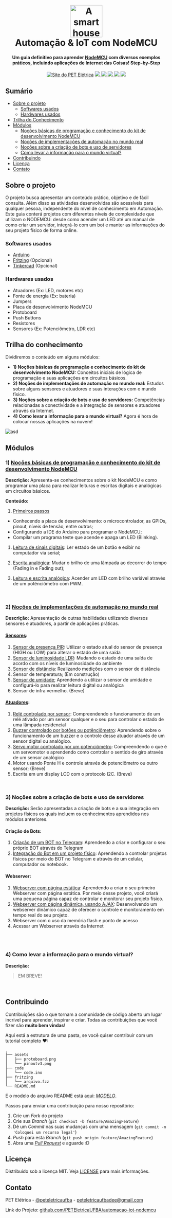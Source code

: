 <h1 align="center">
  <br>
  <a href="#"><img src="assets/automation.png" alt="A smart house logo" width="100"></a>
  <br>
  Automação & IoT com NodeMCU
  <br>
</h1>

<h4 align="center">Um guia definitivo para aprender <a href="https://www.nodemcu.com/index_en.html" target="_blank">NodeMCU</a> com diversos exemplos práticos, incluindo aplicações de Internet das Coisas! Step-by-Step</h4>

<p align="center">
  <a href="http://www.peteletrica.eng.ufba.br/2017/" target="_blank"><img src="https://badgen.net/badge/icon/PET Elétrica/blue?icon=bitcoin-lightning&label" alt="Site do PET Elétrica"></a>
  <a href="https://app.codacy.com/gh/PETEletricaUFBA/IoT?utm_source=github.com&utm_medium=referral&utm_content=PETEletricaUFBA/IoT&utm_campaign=Badge_Grade_Dashboard" target="_blank">
    <img src="https://badgen.net/codacy/grade/a1b5adec51bb42ef90d079504bba374d">
  </a>
  <a href="https://github.com/PETEletricaUFBA/IoT/commits/" target="_blank">
    <img src="https://badgen.net/github/commits/PETEletricaUFBA/IoT">
  </a>
  <a href="https://github.com/PETEletricaUFBA/IoT/graphs/contributors" target="_blank">
    <img src="https://badgen.net/github/contributors/PETEletricaUFBA/IoT">
  </a>
  <a href="https://github.com/PETEletricaUFBA/IoT/blob/master/LICENSE">
    <img src="https://badgen.net/badge/license/MIT/red">
  </a>
  <img src="https://badgen.net/github/last-commit/PETEletricaUFBA/IoT">
</p>

<!-- Menu Principal -->
<!--
<p align="center">
  <a href="#sobre-o-projeto">Sobre o projeto</a> •
  <a href="#trilha-do-conhecimento">Conteúdo</a> •
  <a href="#contribuindo">Contribuir</a> •
  <a href="#licença">Licença</a> •
  <a href="#contato">Contato</a>
</p>
-->

## Sumário

* [Sobre o projeto](#sobre-o-projeto)
  * [Softwares usados](#softwares-usados)
  * [Hardwares usados](#hardwares-usados)
* [Trilha do Conhecimento](#trilha-do-conhecimento)
* [Módulos](#módulos)
  * [Noções básicas de programação e conhecimento do kit de desenvolvimento NodeMCU](#1-noções-básicas-de-programação-e-conhecimento-do-kit-de-desenvolvimento-nodemcu)
  * [Noções de implementações de automação no mundo real](#2-noções-de-implementações-de-automação-no-mundo-real)
  * [Noções sobre a criação de bots e uso de servidores](#3-noções-sobre-a-criação-de-bots-e-uso-de-servidores)
  * [Como levar a informação para o mundo virtual?](#4-como-levar-a-informação-para-o-mundo-virtual)
* [Contribuindo](#contribuindo)
* [Licença](#licença)
* [Contato](#contato)

## Sobre o projeto

O projeto busca apresentar um conteúdo prático, objetivo e de fácil consulta. Além disso as atividades desenvolvidas são acessíveis para qualquer pessoa, independente do nível de conhecimento em Automação.
Este guia conterá projetos com diferentes níveis de complexidade que utilizam o NODEMCU: desde como acender um LED até um manual de como criar um servidor, integrá-lo com um bot e manter as informações do seu projeto físico de forma online.

### Softwares usados

* [Arduino](https://www.arduino.cc/en/Main/Software)
* [Fritzing](https://fritzing.org/download/) (Opcional)
* [Tinkercad](https://www.tinkercad.com/) (Opcional)

### Hardwares usados

* Atuadores (Ex: LED, motores etc)
* Fonte de energia (Ex: bateria)
* Jumpers
* Placa de desenvolvimento NodeMCU
* Protoboard
* Push Buttons
* Resistores
* Sensores (Ex: Potenciômetro, LDR etc)

## Trilha do conhecimento

Dividiremos o conteúdo em alguns módulos:

* **1) Noções básicas de programação e conhecimento do kit de desenvolvimento NodeMCU:** Conceitos iniciais de lógica de programação e suas aplicações em circuitos básicos.
* **2) Noções de implementações de automação no mundo real:** Estudos sobre alguns sensores e atuadores e suas interações com o mundo físico.
* **3) Noções sobre a criação de bots e uso de servidores:** Competências relacionadas a conectividade e a integração de sensores e atuadores através da Internet.
* **4) Como levar a informação para o mundo virtual?** Agora é hora de colocar nossas aplicações na nuvem!

![asd](assets/trilha.png)

## Módulos

### 1) [Noções básicas de programação e conhecimento do kit de desenvolvimento NodeMCU](https://github.com/PETEletricaUFBA/automacao-iot-nodemcu/tree/master/M%C3%B3dulo%201)

**Descrição:** Apresenta-se conhecimentos sobre o kit NodeMCU e como programar uma placa para realizar leituras e escritas digitais e analógicas em circuitos básicos.

**Conteúdo:**

1. [Primeiros passos](https://github.com/PETEletricaUFBA/automacao-iot-nodemcu/tree/master/M%C3%B3dulo%201/1.%20Primeiros%20passos)

* Conhecendo a placa de desenvolvimento: o microcontrolador, as GPIOs, pinout, níveis de tensão, entre outros;
* Configurando a IDE do Arduino para programar o NodeMCU;
* Compilar um programa teste que acende e apaga um LED (Blinking).

1. [Leitura de sinais digitais](https://github.com/PETEletricaUFBA/automacao-iot-nodemcu/tree/master/M%C3%B3dulo%201/2.%20Leitura%20de%20sinais%20digitais): Ler estado de um botão e exibir no computador via serial;

1. [Escrita analógica](https://github.com/PETEletricaUFBA/automacao-iot-nodemcu/tree/master/M%C3%B3dulo%201/3.%20Escrita%20anal%C3%B3gica): Mudar o brilho de uma lâmpada ao decorrer do tempo (Fading in e Fading out);

1. [Leitura e escrita analógica](https://github.com/PETEletricaUFBA/automacao-iot-nodemcu/tree/master/M%C3%B3dulo%201/4.%20Leitura%20e%20escrita%20anal%C3%B3gica): Acender um LED com brilho variável através de um potênciômetro com PWM.

<br/>

### 2) [Noções de implementações de automação no mundo real](https://github.com/PETEletricaUFBA/automacao-iot-nodemcu/tree/master/M%C3%B3dulo%202)

**Descrição:** Apresentação de outras habilidades utilizando diversos sensores e atuadores, a partir de aplicações práticas.

#### **[Sensores](https://github.com/PETEletricaUFBA/automacao-iot-nodemcu/tree/master/M%C3%B3dulo%202/Sensores):**

1. [Sensor de presença PIR](https://github.com/PETEletricaUFBA/automacao-iot-nodemcu/tree/master/M%C3%B3dulo%202/Sensores/1.%20Sensor%20de%20presen%C3%A7a%20PIR): Utilizar o estado atual do sensor de presença (HIGH ou LOW) para alterar o estado de uma saída
1. [Sensor de luminosidade LDR](https://github.com/PETEletricaUFBA/automacao-iot-nodemcu/tree/master/M%C3%B3dulo%202/Sensores/2.%20Sensor%20de%20luminosidade%20LDR): Mudando o estado de uma saída de acordo com os níveis de luminosidade do ambiente
1. [Sensor de distância](https://github.com/PETEletricaUFBA/automacao-iot-nodemcu/tree/master/M%C3%B3dulo%202/Sensores/3.%20Sensor%20de%20dist%C3%A2ncia): Realizando medições com o sensor de distância
1. Sensor de temperatura; (Em construção)  
1. [Sensor de umidade](https://github.com/PETEletricaUFBA/automacao-iot-nodemcu/tree/master/M%C3%B3dulo%202/Sensores/5.%20Sensor%20de%20umidade); Aprendendo a utilizar o sensor de umidade e configurá-lo para realizar leitura digital ou analógica
1. Sensor de infra vermelho. (Breve)

#### **[Atuadores](https://github.com/PETEletricaUFBA/automacao-iot-nodemcu/tree/master/M%C3%B3dulo%202/Atuadores):**

1. [Relé controlado por sensor](https://github.com/PETEletricaUFBA/automacao-iot-nodemcu/tree/master/M%C3%B3dulo%202/Atuadores/1.%20Rel%C3%A9%20controlado%20por%20sensor): Compreendendo o funcionamento de um relé ativado por um sensor qualquer e o seu para controlar o estado de uma lâmpada residencial
1. [Buzzer controlado por botões ou potênciômetro](https://github.com/PETEletricaUFBA/automacao-iot-nodemcu/tree/master/M%C3%B3dulo%202/Atuadores/2.%20Buzzer%20controlado%20por%20bot%C3%B5es%20e%20pot%C3%AAnci%C3%AAmtro): Aprendendo sobre o funcionamento de um buzzer e o controle desse atuador através de um sensor digital ou analógico.
1. [Servo motor controlado por um potenciômetro](https://github.com/PETEletricaUFBA/automacao-iot-nodemcu/tree/master/M%C3%B3dulo%202/Atuadores/3.%20Servo%20motor%20controlado%20por%20um%20potenci%C3%B4metro): Compreendendo o que é um servomotor e aprendendo como controlar o sentido de giro através de um sensor analógico
1. Motor usando Ponte H e controle através de potenciômetro ou outro sensor; (Breve)
1. Escrita em um display LCD com o protocolo I2C. (Breve)

<br/>

### 3) Noções sobre a criação de bots e uso de servidores

**Descrição:** Serão apresentadas a criação de bots e a sua integração em projetos físicos os quais incluem os conhecimentos aprendidos nos módulos anteriores.

#### **Criação de Bots:**

1. [Criação de um BOT no Telegram](https://github.com/PETEletricaUFBA/automacao-iot-nodemcu/tree/master/M%C3%B3dulo%203/Cria%C3%A7%C3%A3o%20de%20Bots/1.%20Cria%C3%A7%C3%A3o%20de%20um%20BOT%20pelo%20Telegram): Aprendendo a criar e configurar o seu próprio BOT através do Telegram
1. [Integração do Bot em um projeto físico](https://github.com/PETEletricaUFBA/automacao-iot-nodemcu/tree/master/M%C3%B3dulo%203/Cria%C3%A7%C3%A3o%20de%20Bots/2.%20Integra%C3%A7%C3%A3o%20do%20BOT%20em%20um%20projeto%20f%C3%ADsico): Aprendendo a controlar projetos físicos por meio do BOT no Telegram e através de um celular, computador ou notebook.

#### **Webserver:**

1. [Webserver com página estática](https://github.com/PETEletricaUFBA/automacao-iot-nodemcu/tree/master/M%C3%B3dulo%203/Webserver/1.%20Webserver%20com%20p%C3%A1gina%20est%C3%A1tica): Aprendendo a criar o seu primeiro Webserver com página estática. Por meio desse projeto, você criará uma pequena página capaz de controlar e monitorar seu projeto físico.
1. [Webserver com página dinâmica, usando AJAX](https://github.com/PETEletricaUFBA/automacao-iot-nodemcu/blob/master/M%C3%B3dulo%203/Webserver/2.%20Webserver%20com%20p%C3%A1gina%20din%C3%A2mica,%20usando%20AJAX/README.md): Desenvolvendo um webserver dinâmico capaz de oferecer o controle e monitoramento em tempo real do seu projeto.
1. Webserver com o uso da memória flash e ponto de acesso
1. Acessar um Webserver através da Internet

<!--
- Módulo 4: Falar sobre o Thing Speak e a integração do Thing Speak com um projeto físico!
- Módulo 3/Módulo 4: Integrar o Thing Speak com Web-Server. Como receber as informações do Thing Speak em uma dashboard diferente da do próprio site.
- Heroku
-->

<br/>

<br/>

### 4) Como levar a informação para o mundo virtual?

**Descrição:**

> EM BREVE!

<br/>

## Contribuindo

Contribuições são o que tornam a comunidade de código aberto um lugar incrível para aprender, inspirar e criar. Todas as contribuições que você fizer são **muito bem vindas**!

Aqui está a estrutura de uma pasta, se você quiser contribuir com um tutorial completo ❤:

```
.
├── assets
│   ├── protoboard.png
│   └── pinoutv3.png
├── code
│   └── code.ino
├── fritzing
│   └── arquivo.fzz
└── README.md
```

E o modelo do arquivo README está aqui: [_MODELO_](MODELO.md).

Passos para enviar uma contribuição para nosso repositório:

1. Crie um _Fork_ do projeto
1. Crie sua _Branch_ (`git checkout -b feature/AmazingFeature`)
1. Dê um _Commit_ nas suas mudanças com uma mensagem (`git commit -m 'Coloquei um recurso legal'`)
1. _Push_ para esta _Branch_ (`git push origin feature/AmazingFeature`)
1. Abra uma [_Pull Request_](pulls) e aguarde :D

## Licença

Distribuído sob a licença MIT. Veja [LICENSE](LICENSE) para mais informações.

## Contato

PET Elétrica - [@peteletricaufba](https://www.instagram.com/peteletricaufba/?hl=pt-br) - peteletricaufbadee@gmail.com

Link do Projeto: [github.com/PETEletricaUFBA/automacao-iot-nodemcu](https://github.com/PETEletricaUFBA/automacao-iot-nodemcu)
